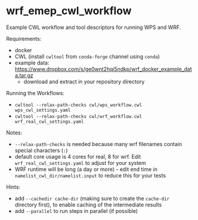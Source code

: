 # wrf_emep_cwl_workflow

Example CWL workflow and tool descriptors for running WPS and WRF.

Requirements:
 * docker
 * CWL (install `cwltool` from `conda-forge` channel using `conda`)
 * example data: https://www.dropbox.com/s/ge0wnt2hqi5ndkp/wrf_docker_example_data.tar.gz
   * download and extract in your repository directory

Running the Workflows:
 * `cwltool --relax-path-checks cwl/wps_workflow.cwl wps_cwl_settings.yaml`
 * `cwltool --relax-path-checks cwl/wrf_workflow.cwl wrf_real_cwl_settings.yaml`

Notes:
 * `--relax-path-checks` is needed because many wrf filenames contain special characters (`:`)
 * default core usage is 4 cores for real, 8 for wrf. Edit `wrf_real_cwl_settings.yaml` to adjust for your system
 * WRF runtime will be long (a day or more) - edit end time in `namelist_cwl_dir/namelist.input` to reduce this for your tests

Hints:
 * add `--cachedir cache-dir` (making sure to create the `cache-dir` directory first), to enable caching of the intermediate results
 * add `--parallel` to run steps in parallel (if possible)